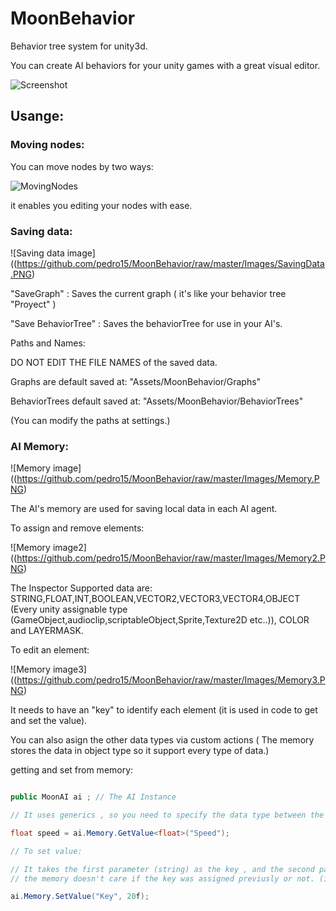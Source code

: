 # MoonBehavior

Behavior tree system for unity3d.

You can create AI behaviors for your unity games with a great visual editor.

![Screenshot](https://github.com/pedro15/MoonBehavior/raw/master/Images/ScreenShot.PNG)

## Usange:

### Moving nodes:

You can move nodes by two ways:

![MovingNodes](https://media.giphy.com/media/xT9IgpzFgXYsxLHVDO/giphy.gif)

it enables you editing your nodes with ease.

### Saving data:

![Saving data image]((https://github.com/pedro15/MoonBehavior/raw/master/Images/SavingData.PNG)

"SaveGraph" : Saves the current graph ( it's like your behavior tree "Proyect" )

"Save BehaviorTree" : Saves the behaviorTree for use in your AI's.

Paths and Names: 

DO NOT EDIT THE FILE NAMES of the saved data.

Graphs are default saved at: "Assets/MoonBehavior/Graphs" 

BehaviorTrees default saved at: "Assets/MoonBehavior/BehaviorTrees"

(You can modify the paths at settings.)

### AI Memory:

![Memory image]((https://github.com/pedro15/MoonBehavior/raw/master/Images/Memory.PNG)

The AI's memory are used for saving local data in each AI agent.

To assign and remove elements:

![Memory image2]((https://github.com/pedro15/MoonBehavior/raw/master/Images/Memory2.PNG)

The Inspector Supported data are: STRING,FLOAT,INT,BOOLEAN,VECTOR2,VECTOR3,VECTOR4,OBJECT (Every unity assignable type (GameObject,audioclip,scriptableObject,Sprite,Texture2D etc..)),
COLOR and LAYERMASK. 

To edit an element:

![Memory image3]((https://github.com/pedro15/MoonBehavior/raw/master/Images/Memory3.PNG)

It needs to have an "key" to identify each element (it is used in code to get and set the value).

You can also asign the other data types via custom actions ( The memory stores the data in object type so it support every type of data.)

getting and set from memory:

```csharp

public MoonAI ai ; // The AI Instance

// It uses generics , so you need to specify the data type between the <> 

float speed = ai.Memory.GetValue<float>("Speed"); 

// To set value:

// It takes the first parameter (string) as the key , and the second parameter (object) as the value 
// the memory doesn't care if the key was assigned previusly or not. (if the element don't exists it creates the element)

ai.Memory.SetValue("Key", 20f);

```

